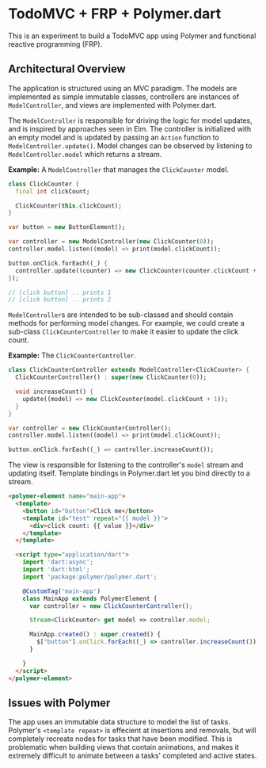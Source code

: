 # TodoMVC + FRP + Polymer.dart

This is an experiment to build a TodoMVC app using Polymer and functional reactive programming (FRP).

## Architectural Overview

The application is structured using an MVC paradigm. The models are implemented as simple immutable classes, controllers are instances of `ModelController`, and views are implemented with Polymer.dart.

The `ModelController` is responsible for driving the logic for model updates, and is inspired by approaches seen in Elm. The controller is initialized with an empty model and is updated by passing an `Action` function to `ModelController.update()`. Model changes can be observed by listening to `ModelController.model` which returns a stream.

**Example:** A `ModelController` that manages the `ClickCounter` model.

```dart
class ClickCounter {
  final int clickCount;

  ClickCounter(this.clickCount);
}

var button = new ButtonElement();

var controller = new ModelController(new ClickCounter(0));
controller.model.listen((model) => print(model.clickCount));

button.onClick.forEach((_) {
  controller.update((counter) => new ClickCounter(counter.clickCount + 1));
});

// [click button] .. prints 1
// [click button] .. prints 2
```


`ModelController`s are intended to be sub-classed and should contain methods for performing model changes. For example, we could create a sub-class `ClickCounterController` to make it easier to update the click count.

**Example:** The `ClickCounterController`.

```dart
class ClickCounterController extends ModelController<ClickCounter> {
  ClickCounterController() : super(new ClickCounter(0));

  void increaseCount() {
    update((model) => new ClickCounter(model.clickCount + 1));
  }
}

var controller = new ClickCounterController();
controller.model.listen((model) => print(model.clickCount));

button.onClick.forEach((_) => controller.increaseCount());
```

The view is responsible for listening to the controller's `model` stream and updating itself. Template bindings in Polymer.dart let you bind directly to a stream.

```html
<polymer-element name="main-app">
  <template>
    <button id="button">Click me</button>
    <template id="test" repeat="{{ model }}">
      <div>click count: {{ value }}</div>
    </template>
  </template>

  <script type="application/dart">
    import 'dart:async';
    import 'dart:html';
    import 'package:polymer/polymer.dart';

    @CustomTag('main-app')
    class MainApp extends PolymerElement {
      var controller = new ClickCounterController();

      Stream<ClickCounter> get model => controller.model;

      MainApp.created() : super.created() {
        $["button"].onClick.forEach((_) => controller.increaseCount());
      }

    }
  </script>
</polymer-element>
```

## Issues with Polymer
The app uses an immutable data structure to model the list of tasks. Polymer's `<template repeat>` is effecient at insertions and removals, but will completely recreate nodes for tasks that have been modified. This is problematic when building views that contain animations, and makes it extremely difficult to animate between a tasks' completed and active states.
